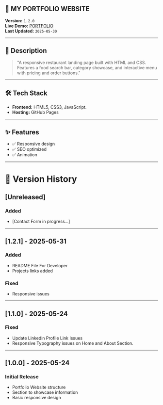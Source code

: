 ## 🚀  MY PORTFOLIO WEBSITE 

**Version:** `1.2.0`  
**Live Demo:** [PORTFOLIO](https://s-azhar.github.io/Portfolio/)  
**Last Updated:** `2025-05-30`  

---

## 📌 Description  
> "A responsive restaurant landing page built with HTML and CSS. Features a food search bar, category showcase, and interactive menu with pricing and order buttons."

---

## 🛠️ Tech Stack  
- **Frontend:** HTML5, CSS3, JavaScript.
- **Hosting:** GitHub Pages  

---

## ✨ Features  
- ✅ Responsive design  
- ✅ SEO optimized  
- ✅ Animation 

---

# 📜 Version History

## [Unreleased]
### Added
- [Contact Form in progress...]

---

## [1.2.1] - 2025-05-31
### Added
- README File For Developer
- Projects links added

### Fixed
- Responsive issues

---

## [1.1.0] - 2025-05-24

### Fixed
- Update Linkedin Profile Link Issues
- Responsive Typography issues on Home and About Section.

---

## [1.0.0] - 2025-05-24
### Initial Release
- Portfolio Website structure
- Section to showcase information 
- Basic responsive design
   